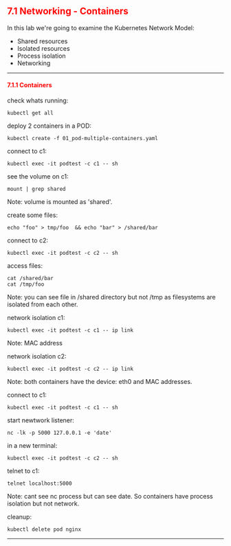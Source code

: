 ## <font color='red'> 7.1 Networking - Containers </font>

In this lab we're going to examine the Kubernetes Network Model:
* Shared resources
* Isolated resources
* Process isolation
* Networking

---

#### <font color='red'> 7.1.1 Containers </font>
check whats running:
```
kubectl get all
```
deploy 2 containers in a POD:
```
kubectl create -f 01_pod-multiple-containers.yaml
```
connect to c1:
```
kubectl exec -it podtest -c c1 -- sh
```
see the volume on c1:
```
mount | grep shared
```
Note: volume is mounted as 'shared'.  

create some files:
```
echo "foo" > tmp/foo  && echo "bar" > /shared/bar
```
connect to c2:
```
kubectl exec -it podtest -c c2 -- sh
```
access files:
```
cat /shared/bar
cat /tmp/foo
```
Note: you can see file in /shared directory but not /tmp as filesystems are isolated from each other.  

network isolation c1:
```
kubectl exec -it podtest -c c1 -- ip link
```
Note: MAC address  

network isolation c2:
```
kubectl exec -it podtest -c c2 -- ip link
```
Note: both containers have the device: eth0 and MAC addresses.  

connect to c1:
```
kubectl exec -it podtest -c c1 -- sh
```
start newtwork listener:
```
nc -lk -p 5000 127.0.0.1 -e 'date'
```
in a new terminal:
```
kubectl exec -it podtest -c c2 -- sh
```
telnet to c1:
```
telnet localhost:5000
```
Note: cant see nc process but can see date.  So containers have process isolation but not network.

cleanup:
```
kubectl delete pod nginx
```

---